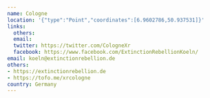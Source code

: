 ```yaml
---
name: Cologne
location: '{"type":"Point","coordinates":[6.9602786,50.937531]}'
links:
  others: 
  email: 
  twitter: https://twitter.com/CologneXr
  facebook: https://www.facebook.com/ExtinctionRebellionKoeln/
email: koeln@extinctionrebellion.de
others:
- https://extinctionrebellion.de
- https://tofo.me/xrcologne
country: Germany
---
```

